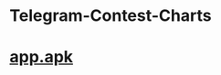 # Telegram-Contest-Charts

# <a href="https://github.com/koresuniku/Telegram-Contest-Charts/raw/master/app/release/app-release.apk">app.apk</a>
